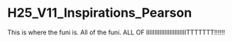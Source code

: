 # H25_V11_Inspirations_Pearson

This is where the funi is. All of the funi. ALL OF IIIIIIIIIIIIIIIIIIIIIIIITTTTTTT!!!!!!
